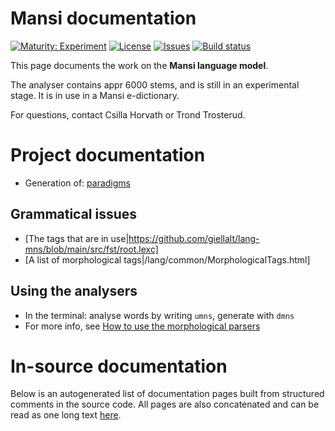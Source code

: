 # Mansi documentation

[![Maturity: Experiment](https://img.shields.io/badge/Maturity-Experiment-black.svg)](https://giellalt.github.io/MaturityClassification.html)
[![License](https://img.shields.io/github/license/giellalt/lang-mns)](https://raw.githubusercontent.com/giellalt/lang-mns/develop/LICENSE)
[![Issues](https://img.shields.io/github/issues/giellalt/lang-mns)](https://github.com/giellalt/lang-mns/issues)
[![Build status](https://github.com/giellalt/lang-mns/workflows/Speller%20CI+CD/badge.svg)](https://github.com/giellalt/lang-mns/actions)

This page documents the work on the **Mansi language model**. 

The analyser contains appr 6000 stems, and is still in
an experimental stage. It is in use in a Mansi e-dictionary.

For questions, contact Csilla Horvath or Trond Trosterud.

# Project documentation

* Generation of: [paradigms](http://giellatekno.uit.no/cgi/p-mns.fi.html)
 
## Grammatical issues

* [The tags that are in use|https://github.com/giellalt/lang-mns/blob/main/src/fst/root.lexc]
* [A list of morphological tags|/lang/common/MorphologicalTags.html]


## Using the analysers

* In the terminal: analyse words by writing `umns`, generate with `dmns`
* For more info, see [How to use the morphological parsers](/tools/docu-sme-manual.html)

# In-source documentation

Below is an autogenerated list of documentation pages built from structured comments in the source code. All pages are also concatenated and can be read as one long text [here](mns.md).
